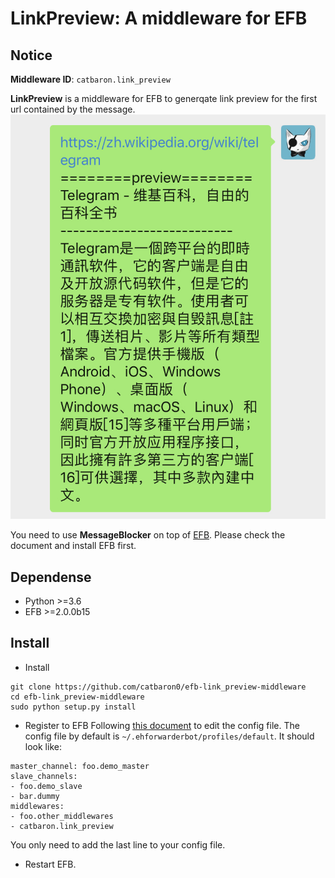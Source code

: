 # LinkPreview: A middleware for EFB 

## Notice

**Middleware ID**: `catbaron.link_preview`

**LinkPreview** is a middleware for EFB to generqate link preview for the first url contained by the message.
![example](./example.jpg)

You need to use **MessageBlocker** on top of [EFB](https://ehforwarderbot.readthedocs.io). Please check the document and install EFB first.

## Dependense
* Python >=3.6
* EFB >=2.0.0b15

## Install

* Install 
```
git clone https://github.com/catbaron0/efb-link_preview-middleware
cd efb-link_preview-middleware
sudo python setup.py install
```
* Register to EFB
Following [this document](https://ehforwarderbot.readthedocs.io/en/latest/getting-started.html) to edit the config file. The config file by default is `~/.ehforwarderbot/profiles/default`. It should look like:

```
master_channel: foo.demo_master
slave_channels:
- foo.demo_slave
- bar.dummy
middlewares:
- foo.other_middlewares
- catbaron.link_preview
```

You only need to add the last line to your config file.

* Restart EFB.
